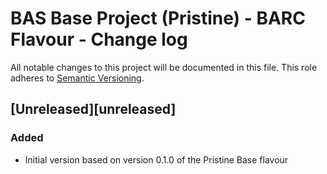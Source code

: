 # BAS Base Project (Pristine) - BARC Flavour - Change log

All notable changes to this project will be documented in this file.
This role adheres to [Semantic Versioning](http://semver.org/spec/v2.0.0.html).

## [Unreleased][unreleased]

### Added

* Initial version based on version 0.1.0 of the Pristine Base flavour
